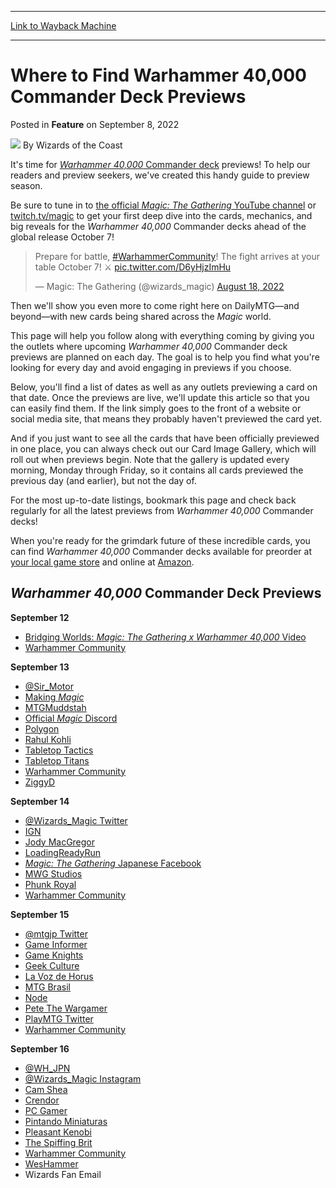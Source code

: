
---
[Link to Wayback Machine](https://web.archive.org/web/20220908152224/https://magic.wizards.com/en/articles/archive/feature/where-find-warhammer-40000-commander-deck-previews-2022-09-08)

[_metadata_:wayback_url]:- "https://magic.wizards.com/en/articles/archive/feature/where-find-warhammer-40000-commander-deck-previews-2022-09-08"
[_metadata_:wayback_raw_url]:- "https://web.archive.org/web/20220908152224id_/https://magic.wizards.com/en/articles/archive/feature/where-find-warhammer-40000-commander-deck-previews-2022-09-08"
[_metadata_:wayback_capture_timestamp]:- "2022-09-08 15:22:24+00:00"
[_metadata_:publish_date]:- "2022-09-08"
[_metadata_:description]:- "What's been previewed, what's going to be previewed, and where you can find all of it for Warhammer 40,000 Commander decks, right here!"
[_metadata_:generator]:- "Drupal 7 (http://drupal.org)"
---


Where to Find Warhammer 40,000 Commander Deck Previews
======================================================



 Posted in **Feature**
 on September 8, 2022 






![](https://media.magic.wizards.com/styles/auth_small/public/images/person/wizards_author.jpg)
By Wizards of the Coast











It's time for [*Warhammer 40,000* Commander deck](https://magic.wizards.com/en/products/warhammer-40000-commander%20) previews! To help our readers and preview seekers, we've created this handy guide to preview season.


Be sure to tune in to [the official *Magic: The Gathering* YouTube channel](https://www.youtube.com/channel/UC8ZGymAvfP97qJabgqUkz4A) or [twitch.tv/magic](https://www.twitch.tv/magic) to get your first deep dive into the cards, mechanics, and big reveals for the *Warhammer 40,000* Commander decks ahead of the global release October 7!



> 
> Prepare for battle, [#WarhammerCommunity](https://twitter.com/hashtag/WarhammerCommunity?src=hash&ref_src=twsrc%5Etfw)! The fight arrives at your table October 7! ⚔️ [pic.twitter.com/D6yHjzImHu](https://t.co/D6yHjzImHu)
> 
> 
> — Magic: The Gathering (@wizards\_magic) [August 18, 2022](https://twitter.com/wizards_magic/status/1560301267204857857?ref_src=twsrc%5Etfw)


Then we'll show you even more to come right here on DailyMTG—and beyond—with new cards being shared across the *Magic* world.


This page will help you follow along with everything coming by giving you the outlets where upcoming *Warhammer 40,000* Commander deck previews are planned on each day. The goal is to help you find what you're looking for every day and avoid engaging in previews if you choose.


Below, you'll find a list of dates as well as any outlets previewing a card on that date. Once the previews are live, we'll update this article so that you can easily find them. If the link simply goes to the front of a website or social media site, that means they probably haven't previewed the card yet.


And if you just want to see all the cards that have been officially previewed in one place, you can always check out our Card Image Gallery, which will roll out when previews begin. Note that the gallery is updated every morning, Monday through Friday, so it contains all cards previewed the previous day (and earlier), but not the day of.


For the most up-to-date listings, bookmark this page and check back regularly for all the latest previews from *Warhammer 40,000* Commander decks!


When you're ready for the grimdark future of these incredible cards, you can find *Warhammer 40,000* Commander decks available for preorder at [your local game store](https://locator.wizards.com) and online at [Amazon](https://gtly.to/HZV8BGWl_).


*Warhammer 40,000* Commander Deck Previews
------------------------------------------


**September 12**


* [Bridging Worlds: *Magic: The Gathering x Warhammer 40,000* Video](https://www.youtube.com/c/Magicthegathering)
* [Warhammer Community](https://www.warhammer-community.com/en-us/)

**September 13**


* [@Sir\_Motor](https://twitter.com/Sir_Motor)
* [Making *Magic*](https://magic.wizards.com/en/articles/columns/making-magic)
* [MTGMuddstah](https://www.youtube.com/c/MTGMuddstah)
* [Official *Magic* Discord](https://discord.gg/wZEDMaJwMY)
* [Polygon](https://www.polygon.com/)
* [Rahul Kohli](https://www.instagram.com/rahulkohli13)
* [Tabletop Tactics](https://www.instagram.com/tabletoptactics/)
* [Tabletop Titans](https://www.instagram.com/tabletoptitans/?hl=en)
* [Warhammer Community](https://www.warhammer-community.com/en-us/)
* [ZiggyD](https://www.youtube.com/c/ziggydgaming)

**September 14**


* [@Wizards\_Magic Twitter](https://twitter.com/wizards_magic)
* [IGN](https://www.ign.com/)
* [Jody MacGregor](https://twitter.com/jodymacgregor)
* [LoadingReadyRun](https://www.youtube.com/user/loadingreadyrun)
* [*Magic: The Gathering* Japanese Facebook](https://www.facebook.com/MagicTheGathering.jp/)
* [MWG Studios](https://www.instagram.com/miniwargaming/)
* [Phunk Royal](https://www.youtube.com/user/phunkroyal)
* [Warhammer Community](https://www.warhammer-community.com/en-us/)

**September 15**


* [@mtgjp Twitter](https://twitter.com/mtgjp)
* [Game Informer](https://www.gameinformer.com/)
* [Game Knights](https://www.youtube.com/c/TheCommandZonePodcast)
* [Geek Culture](https://geekculture.co/)
* [La Voz de Horus](https://www.lavozdehorus.com/)
* [MTG Brasil](https://www.mtgbrasil.com.br/)
* [Node](https://www.instagram.com/cerberusarmz/)
* [Pete The Wargamer](https://www.youtube.com/c/TheWarGamerChannel)
* [PlayMTG Twitter](https://twitter.com/PlayMTG)
* [Warhammer Community](https://www.warhammer-community.com/en-us/)

**September 16**


* [@WH\_JPN](https://twitter.com/wh_jpn)
* [@Wizards\_Magic Instagram](https://www.instagram.com/wizards_magic/?hl=en)
* [Cam Shea](https://twitter.com/jazzebration)
* [Crendor](https://twitter.com/crendor)
* [PC Gamer](https://www.pcgamer.com/)
* [Pintando Miniaturas](https://www.youtube.com/c/PintandoMiniaturas/featured)
* [Pleasant Kenobi](https://www.youtube.com/channel/UC_b074DeDtbHukufPf2O1kw)
* [The Spiffing Brit](https://www.youtube.com/channel/UCRHXUZ0BxbkU2MYZgsuFgkQ)
* [Warhammer Community](https://www.warhammer-community.com/en-us/)
* [WesHammer](https://www.youtube.com/channel/UCSDj6ttwzj2sr464jDdg_pA)
* Wizards Fan Email






